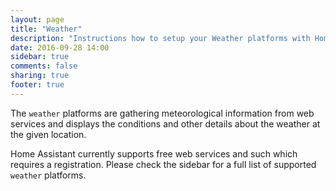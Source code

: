 ```yaml
---
layout: page
title: "Weather"
description: "Instructions how to setup your Weather platforms with Home Assistant."
date: 2016-09-28 14:00
sidebar: true
comments: false
sharing: true
footer: true
---
```


The `weather` platforms are gathering meteorological information from web services and displays the conditions and other details about the weather at the given location. 

Home Assistant currently supports free web services and such which requires a registration. Please check the sidebar for a full list of supported `weather` platforms.


